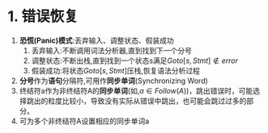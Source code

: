 # 1. 错误恢复
1. **恐慌(Panic)模式**:丢弃输入、调整状态、假装成功
   1. 丢弃输入:不断调用词法分析器,直到找到下一个分号
   2. 调整状态:不断出栈,直到找到一个状态s满足$Goto[s, Stmt]\not\in error$
   3. 假装成功:将状态$Goto[s, Stmt]$压栈,恢复语法分析过程
2. **分号**作为**语句**分隔符,可用作**同步单词**(Synchronizing Word)
3. 终结符a作为非终结符A的**同步单词**(如,$a\in Follow(A)$)，跳出错误时，可能选择跳出的粒度比较小，导致没有实际从错误中跳出，也可能会跳过过多的部分。
4. 可为多个非终结符A设置相应的同步单词a
